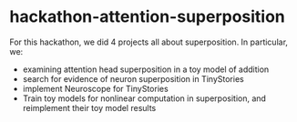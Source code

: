 # hackathon-attention-superposition


For this hackathon, we did 4 projects all about superposition. In particular, we:

- examining attention head superposition in a toy model of addition
- search for evidence of neuron superposition in TinyStories
- implement Neuroscope for TinyStories
- Train toy models for nonlinear computation in superposition, and reimplement their toy model results

